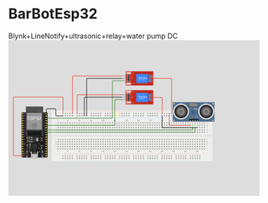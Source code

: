 # BarBotEsp32
Blynk+LineNotify+ultrasonic+relay+water pump DC
<img src="https://github.com/Kantinan-Koman/BarBotEsp32/blob/master/Diagram.png" width="1000"/>

